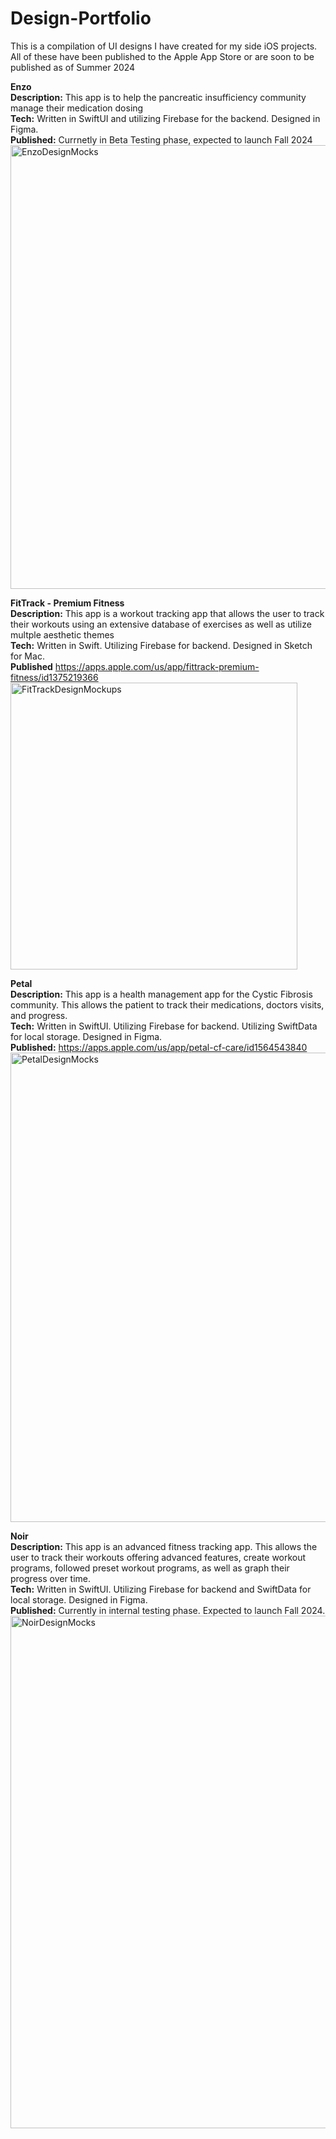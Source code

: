 # Design-Portfolio
This is a compilation of UI designs I have created for my side iOS projects. All of these have been published to the Apple App Store or are soon to be published as of Summer 2024

**Enzo**  
**Description:** This app is to help the pancreatic insufficiency community manage their medication dosing  
**Tech:** Written in SwiftUI and utilizing Firebase for the backend. Designed in Figma.   
**Published:** Currnetly in Beta Testing phase, expected to launch Fall 2024  
<img width="710" alt="EnzoDesignMocks" src="https://github.com/LarryBrian/Design-Portfolio/assets/8285572/601cc154-7240-47b3-b2f1-0f81cbe1fba0">

**FitTrack - Premium Fitness**  
**Description:** This app is a workout tracking app that allows the user to track their workouts using an extensive database of exercises as well as utilize multple aesthetic themes  
**Tech:** Written in Swift. Utilizing Firebase for backend. Designed in Sketch for Mac.  
**Published** https://apps.apple.com/us/app/fittrack-premium-fitness/id1375219366  
<img width="459" alt="FitTrackDesignMockups" src="https://github.com/LarryBrian/Design-Portfolio/assets/8285572/3eb0a977-70e8-455f-a2ad-6b1eb378d418">

**Petal**  
**Description:** This app is a health management app for the Cystic Fibrosis community. This allows the patient to track their medications, doctors visits, and progress.  
**Tech:** Written in SwiftUI. Utilizing Firebase for backend. Utilizing SwiftData for local storage. Designed in Figma.  
**Published:** https://apps.apple.com/us/app/petal-cf-care/id1564543840  
<img width="751" alt="PetalDesignMocks" src="https://github.com/LarryBrian/Design-Portfolio/assets/8285572/6f1d9d91-df3d-486e-b860-b20806943177">

**Noir**  
**Description:** This app is an advanced fitness tracking app. This allows the user to track their workouts offering advanced features, create workout programs, followed preset workout programs, as well as graph their progress over time.  
**Tech:** Written in SwiftUI. Utilizing Firebase for backend and SwiftData for local storage. Designed in Figma.  
**Published:** Currently in internal testing phase. Expected to launch Fall 2024.  
<img width="820" alt="NoirDesignMocks" src="https://github.com/LarryBrian/Design-Portfolio/assets/8285572/cf1b9d23-943c-42c6-9091-221bd7e4ea13">
